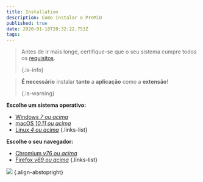 ```yaml
---
title: Installation
description: Como instalar o PreMiD
published: true
date: 2020-01-18T20:32:22,753Z
tags:
---
```


> Antes de ir mais longe, certifique-se que o seu sistema cumpre todos os [requisitos](/install/requirements). 
> 
> {.is-info}

> **É necessário** instalar **tanto** a **aplicação** como a **extensão**! 
> 
> {.is-warning}

**Escolhe um sistema operativo:**
- [Windows *7 ou acima*](/install/windows)
- [macOS *10.11 ou acima*](/install/macos)
- [Linux *4 ou acima*](/install/linux)
{.links-list}

**Escolhe o seu navegador:**
- [Chromium *v76 ou acima*](/install/chromium)
- [Firefox *v69 ou acima*](/install/firefox)
{.links-list}

![](https://a.icons8.com/ajlQdsfa/FZhYWV/svg.svg) {.align-abstopright}